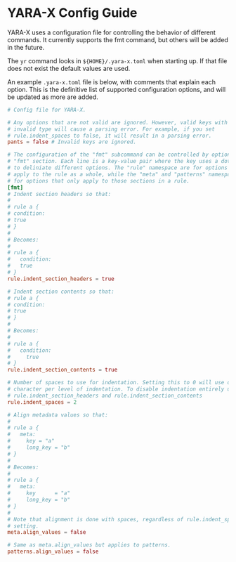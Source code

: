 YARA-X Config Guide
===================

YARA-X uses a configuration file for controlling the behavior of different
commands. It currently supports the fmt command, but others will be added in the
future.

The `yr` command looks in `${HOME}/.yara-x.toml` when starting up. If that file
does not exist the default values are used.

An example `.yara-x.toml` file is below, with comments that explain each option.
This is the definitive list of supported configuration options, and will be
updated as more are added.

```toml
# Config file for YARA-X.

# Any options that are not valid are ignored. However, valid keys with an
# invalid type will cause a parsing error. For example, if you set
# rule.indent_spaces to false, it will result in a parsing error.
pants = false # Invalid keys are ignored.

# The configuration of the "fmt" subcommand can be controlled by options in the
# "fmt" section. Each line is a key-value pair where the key uses a dot notation
# to deliniate different options. The "rule" namespace are for options that
# apply to the rule as a whole, while the "meta" and "patterns" namespaces are
# for options that only apply to those sections in a rule.
[fmt]
# Indent section headers so that:
#
# rule a {
# condition:
# true
# }
#
# Becomes:
#
# rule a {
#   condition:
#   true
# }
rule.indent_section_headers = true

# Indent section contents so that:
# rule a {
# condition:
# true
# }
#
# Becomes:
#
# rule a {
#   condition:
#     true
# }
rule.indent_section_contents = true

# Number of spaces to use for indentation. Setting this to 0 will use one tab
# character per level of indentation. To disable indentation entirely use
# rule.indent_section_headers and rule.indent_section_contents
rule.indent_spaces = 2

# Align metadata values so that:
#
# rule a {
#   meta:
#     key = "a"
#     long_key = "b"
# }
#
# Becomes:
#
# rule a {
#   meta:
#     key      = "a"
#     long_key = "b"
# }
#
# Note that alignment is done with spaces, regardless of rule.indent_spaces
# setting.
meta.align_values = false

# Same as meta.align_values but applies to patterns.
patterns.align_values = false
```
